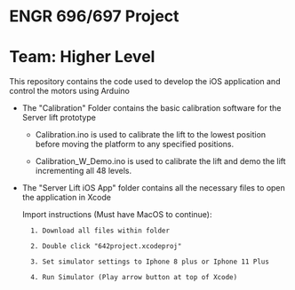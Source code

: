 # ENGR 696/697 Project
# Team: Higher Level

This repository contains the code used to develop the iOS application and control the motors using Arduino 

  - The "Calibration" Folder contains the basic calibration software for the Server lift prototype
  
      - Calibration.ino is used to calibrate the lift to the lowest position before moving the platform to any 
        specified positions. 
        
      - Calibration_W_Demo.ino is used to calibrate the lift and demo the lift incrementing all 48 levels.
    
  - The "Server Lift iOS App" folder contains all the necessary files to open the application in Xcode
      
      Import instructions (Must have MacOS to continue):
        
          1. Download all files within folder
          
          2. Double click "642project.xcodeproj"
          
          3. Set simulator settings to Iphone 8 plus or Iphone 11 Plus
          
          4. Run Simulator (Play arrow button at top of Xcode)
          
      
